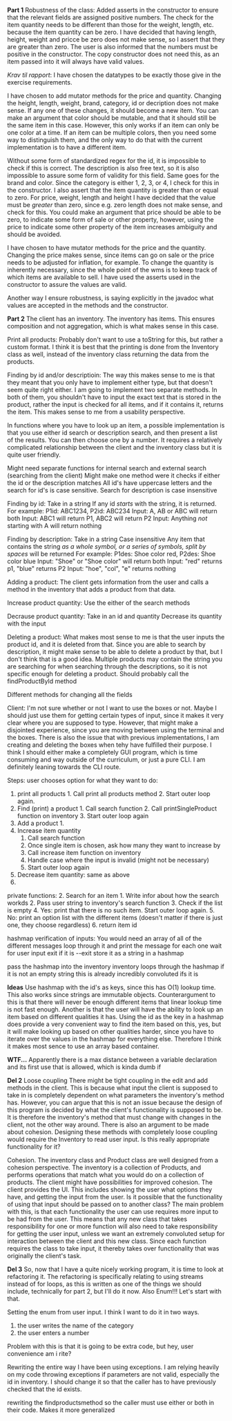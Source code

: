 **Part 1**
Robustness of the class:
Added asserts in the constructor to ensure
that the relevant fields are assigned positive numbers.
The check for the item quantity needs to be
different than those for the weight, length, etc. because the item quantity can
be zero. I have decided that having length,
height, weight and pricce be zero does not
make sense, so I assert that they are greater than zero.
The user is also informed that the numbers
must be positive in the constructor.
The copy constructor does not need this,
as an item passed into it will always have
valid values.

_Krav til rapport_:
I have chosen the datatypes to be exactly those give in the 
exercise requirements.

I have chosen to add mutator methods for the price and quantity.
Changing the height, length, weight, brand, category, id or decription
does not make sense. If any one of these changes, it should become a new item.
You can make an argument that color should be mutable, and that it should still
be the same item in this case. However, this only works if an item can only be one
color at a time. If an item can be multiple colors, then you need some way to
distinguish them, and the only way to do that with the current implementation
is to have a different item.

Without some form of standardized regex for the id, it is impossible to check
if this is correct.
The description is also free text, so
it is also impossible to assure some form of validity for this field. 
Same goes for the brand and color. 
Since the category is either 1, 2, 3, or 4, I check for this in
the constructor. I also assert that the item quantity is greater than or equal 
to zero. For price, weight, length and height I have decided that the value must 
be *greater* than zero, since e.g. zero length does not make sense, and check for this. You could make an argument that price should be able to be zero, to indicate some form of sale or other property, however, using the price to indicate some other property of the item increases ambiguity and should be avoided.

I have chosen to have mutator methods for the price and the quantity. Changing
the price makes sense, since items can go on sale or the price needs to be 
adjusted for inflation, for example. To change the quantity is inherently necessary, 
since the whole point of the wms is to keep track of which items are available to sell.
I have used the asserts used in the constructor to assure the values are valid.

Another way I ensure robustness, is saying explicitly in the javadoc what values are
accepted in the methods and the constructor.

**Part 2**
The client has an inventory. The inventory has items.
This ensures composition and not aggregation, which
is what makes sense in this case.

Print all products:
Probably don't want to use a toString for this,
but rather a custom format. I think it is best that
the printing is done from the Inventory class as well,
instead of the inventory class returning the data from
the products.

Finding by id and/or descriptioin:
The way this makes sense to me is that they meant
that you only have to implement either type, but that
doesn't seem quite right either. I am going to implement
two separate methods.
In both of them, you shouldn't have to input the exact
text that is stored in the product, rather the input is
checked for all items, and if it contains it, returns the item.
This makes sense to me from a usability perspective.

In functions where you have to look up an item, a possible 
implementation is that you use either id search or description
search, and then present a list of the results. You can then
choose one by a number. It requires a relatively complicated
relationship between the client and the inventory class but
it is quite user friendly.

Might need separate functions for internal search and
external search (searching from the client)
Might make one method were it checks if either
the id or the description matches
All id's have uppercase letters and the search
for id's is case sensitive.
Search for description is case insensitive

Finding by id:
Take in a string
If any id *starts* with the string, it is returned.
For example: P1id: ABC1234, P2id: ABC234
Input: A, AB or ABC will return both
Input: ABC1 will return P1, ABC2 will return P2
Input: Anything *not* starting with A will return nothing

Finding by description:
Take in a string
Case insensitive
Any item that contains the string *as a whole symbol,*
*or a series of symbols, split by spaces*  will be returned
For example: P1des: Shoe color red, P2des: Shoe color blue
Input: "Shoe" or "Shoe color" will return both
Input: "red" returns p1, "blue" returns P2
Input: "hoe", "col", "e" returns nothing


Adding a product:
The client gets information from the user and calls
a method in the inventory that adds a product from that
data.

Increase product quantity:
Use the either of the search methods

Decrause product quantity:
Take in an id and quantity
Decrease its quantity with the input

Deleting a product:
What makes most sense to me is that the user inputs the product
id, and it is deleted from that. Since you are able to search
by description, it might make sense to be able to delete a 
product by that, but I don't think that is a good idea.
Multiple products may contain the string you are searching
for when searching through the descriptions, so it is not
specific enough for deleting a product.
Should probably call the findProductById method

Different methods for changing all the fields

Client:
I'm not sure whether or not I want to use the boxes or not.
Maybe I should just use them for getting certain types of input,
since it makes it very clear where you are supposed to type.
However, that might make a disjointed experience, since you are
moving between using the terminal and the boxes. There is also
the issue that with previous implementations, I am creating and
deleting the boxes when tehy have fulfilled their purpose. I
think I should either make a completely GUI program, which is 
time consuming and way outside of the curriculum, or just a pure
CLI. I am definitely leaning towards the CLI route.

Steps:
user chooses option for what they want to do:
  1. print all products
    1. Call print all products method
    2. Start outer loop again.
  2. Find (print) a product
    1. Call search function
    2. Call printSingleProduct function on inventory
    3. Start outer loop again
  3. Add a product
     1. 
  4. Increase item quantity
     1. Call search function
     2. Once single item is chosen, ask how many they want to increase by
     3. Call increase item function on inventory
     4. Handle case where the input is invalid (might not be necessary)
     5. Start outer loop again
  5. Decrease item quantity: same as above
  6. 

private functions:
2. Search for an item
     1. Write infor about how the search workds
     2. Pass user string to inventory's search function
     3. Check if the list is empty
     4. Yes: print that there is no such item. Start outer loop again.
     5. No: print an option list with the different items (doesn't matter if there is just one, they choose regardless)
     6. return item id
   
hashmap verification of inputs:
You would need an array of all of the different messages
loop through it and print the message for each one
wait for user input
exit if it is --exit 
store it as a string in a hashmap

pass the hashmap into the inventory
inventory loops through the hashmap
if it is not an empty string
this is already incredibly convoluted
ifs it is
   
**Ideas**
Use hashmap with the id's as keys, since this has O(1) lookup time.
This also works since strings are immutable objects.
Counterargument to this is that there will never be enough different items
that linear lookup time is not fast enough.
Another is that the user will have the ability to look up an item based
on different qualities it has. Using the id as the key in a hashmap does
provide a very convenient way to find the item based on this, yes, but
it will make looking up based on other qualities harder, since you have
to iterate over the values in the hashmap for everything else. Therefore
I think it makes most sence to use an array based container.

**WTF...**
Apparently there is a max distance between a variable declaration and its first
use that is allowed, which is kinda dumb if 

**Del 2**
Loose coupling
There might be tight coupling in the edit and add methods in the client.
This is because what input the client is supposed to take in is completely dependent on what parameters the inventory's method has.
However, you can argue that this is not an issue because the design of this program is decided by what the client's functionality is supposed to be.
It is therefore the inventory's method that must change with changes in the client, not the other way around.
There is also an argument to be made about cohesion.
Designing these methods with completely loose coupling would require the Inventory to read user input.
Is this really appropriate functionality for it? 

Cohesion.
The inventory class and Product class are well designed from a cohesion perspective.
The inventory is a collection of Products, and performs operations that match what you would do on a collection of products.
The client might have possibilities for improved cohesion.
The client provides the UI.
This includes showing the user what options they have, and getting the input from the user.
Is it possible that the functionality of using that input should be passed on to another class?
The main problem with this, is that each functionality the user can use requires more input to be had from the user.
This means that any new class that takes responsibility for one or more function will also need to take responsibility for getting the user input, unless we want an extremely convoluted setup for interaction between the client and this new class.
Since each function requires the class to take input, it thereby takes over functionality that was originally the client's task.


**Del 3**
So, now that I have a quite nicely working program, it is time to look at refactoring it.
The refactoring is specifically relating to using streams instead of for loops, as this is
written as one of the things we should include, technically for part 2, but I'll do it now.
Also Enum!!! Let's start with that.

Setting the enum from user input.
I think I want to do it in two ways.
1. the user writes the name of the category
2. the user enters a number

Problem with this is that it is going to be extra code, but hey, user convenience am i rite?

Rewriting the entire way I have been using exceptions. I am relying heavily on my code
throwing exceptions if parameters are not valid, especially the id in inventory.
I should change it so that the caller has to have previously checked that the id
exists. 

rewriting the findproductsmethod so the caller must use either or both in their code.
Makes it more generalized
